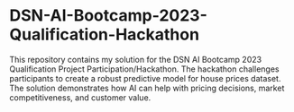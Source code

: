 # DSN-AI-Bootcamp-2023-Qualification-Hackathon
This repository contains my solution for the DSN AI Bootcamp 2023 Qualification Project Participation/Hackathon. The hackathon challenges participants to create a robust predictive model for house prices dataset.  The solution demonstrates how AI can help with pricing decisions, market competitiveness, and customer value.
